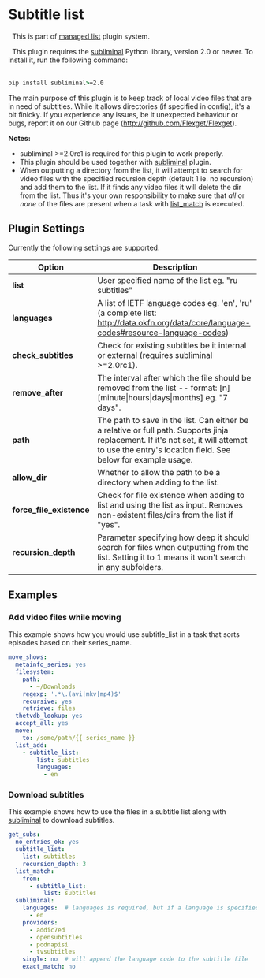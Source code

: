 # Subtitle list
<div class="alert alert-success" role="info">
  
  <span class="glyphicon glyphicon glyphicon-cog"></span>
  &nbsp; This is part of [managed list](/Plugins/List) plugin system.
</div>

<div class="alert alert-info" role="alert">
  <span class="glyphicon glyphicon glyphicon-download-alt"></span>
  &nbsp;
This plugin requires the <a href="http://subliminal.readthedocs.io/">subliminal</a> Python library, version 2.0 or newer. To install it, run the following command:
<br/><br/>

```cmd
pip install subliminal>=2.0
```
</div>

The main purpose of this plugin is to keep track of local video files that are in need of subtitles. While it allows directories (if specified in config), it's a bit finicky. If you experience any issues, be it unexpected behaviour or bugs, report it on our Github page (http://github.com/Flexget/Flexget).
  

**Notes:** 

 * subliminal >=2.0rc1 is required for this plugin to work properly.
 * This plugin should be used together with [subliminal](/Plugins/subliminal) plugin.
 * When outputting a directory from the list, it will attempt to search for video files with the specified recursion depth (default 1 ie. no recursion) and add them to the list. If it finds any video files it will delete the dir from the list. Thus it's your own responsibility to make sure that *all* or *none* of the files are present when a task with [list_match](/Plugins/List/list_match) is executed.

## Plugin Settings
Currently the following settings are supported:



|  Option  |  Description  |
| --- | --- |
| **list** | User specified name of the list eg. "ru subtitles" |
| **languages** | A list of IETF language codes eg. 'en', 'ru' (a complete list: http://data.okfn.org/data/core/language-codes#resource-language-codes) |
| **check_subtitles** | Check for existing subtitles be it internal or external (requires subliminal >=2.0rc1). |
| **remove_after** | The interval after which the file should be removed from the list -- format: [n][minute&#124;hours&#124;days&#124;months] eg. "7 days". |
| **path** | The path to save in the list. Can either be a relative or full path. Supports jinja replacement. If it's not set, it will attempt to use the entry's location field. See below for example usage. |
| **allow_dir** | Whether to allow the path to be a directory when adding to the list. |
| **force_file_existence** | Check for file existence when adding to list and using the list as input. Removes non-existent files/dirs from the list if "yes". |
| **recursion_depth** | Parameter specifying how deep it should search for files when outputting from the list. Setting it to 1 means it won't search in any subfolders. |

## Examples

### Add video files while moving
This example shows how you would use subtitle_list in a task that sorts episodes based on their series_name.

```yaml
move_shows:
  metainfo_series: yes 
  filesystem:
    path:
      - ~/Downloads
    regexp: '.*\.(avi|mkv|mp4)$'
    recursive: yes
    retrieve: files
  thetvdb_lookup: yes
  accept_all: yes
  move:
    to: /some/path/{{ series_name }}
  list_add:
    - subtitle_list:
        list: subtitles
        languages:
          - en
```

### Download subtitles
This example shows how to use the files in a subtitle list along with [subliminal](/Plugins/subliminal) to download subtitles.

```yaml
get_subs:
  no_entries_ok: yes
  subtitle_list:
    list: subtitles
    recursion_depth: 3
  list_match:
    from:
      - subtitle_list:
          list: subtitles
  subliminal:
    languages:  # languages is required, but if a language is specified in subtitle_list, it takes priority
      - en
    providers: 
      - addic7ed
      - opensubtitles
      - podnapisi
      - tvsubtitles
    single: no  # will append the language code to the subtitle file
    exact_match: no
```